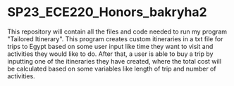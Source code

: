 # SP23_ECE220_Honors_bakryha2
This repository will contain all the files and code needed to run my program "Tailored Itinerary". This program creates custom itineraries in a txt file for trips to Egypt based on some user input like time they want to visit and activities they would like to do. After that, a user is able to buy a trip by inputting one of the itineraries they have created, where the total cost will be calculated based on some variables like length of trip and number of activities. 
